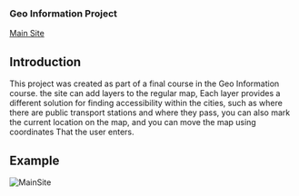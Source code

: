 ### Geo Information Project
[Main Site](https://guyhassan.github.io/GeoFinal.github.io/)
## Introduction
This project was created as part of a final course in the Geo Information course. 
the site can add layers to the regular map, Each layer provides a different solution for finding accessibility within the cities, such as where there are public transport stations and where they pass, you can also mark the current location on the map, and you can move the map using coordinates That the user enters.

## Example
![MainSite](https://user-images.githubusercontent.com/33221427/54675587-83d2df00-4b07-11e9-9c44-888fde5ed56e.JPG)
